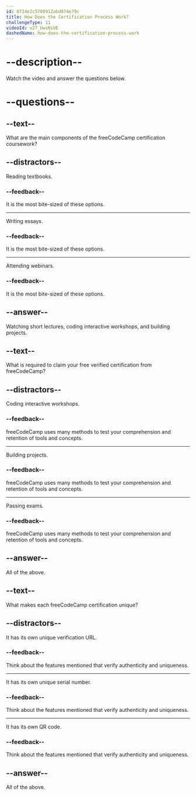 ```yaml
---
id: 6734e2c5780912abd874e79c
title: How Does the Certification Process Work?
challengeType: 11
videoId: v27_UwsNiUE
dashedName: how-does-the-certification-process-work
---
```


# --description--

Watch the video and answer the questions below.

# --questions--

## --text--

What are the main components of the freeCodeCamp certification coursework?

## --distractors--

Reading textbooks.

### --feedback--

It is the most bite-sized of these options.

---

Writing essays.

### --feedback--

It is the most bite-sized of these options.

---

Attending webinars.

### --feedback--

It is the most bite-sized of these options.

## --answer--

Watching short lectures, coding interactive workshops, and building projects.

## --text--

What is required to claim your free verified certification from freeCodeCamp?

## --distractors--

Coding interactive workshops.

### --feedback--

freeCodeCamp uses many methods to test your comprehension and retention of tools and concepts.

---

Building projects.

### --feedback--

freeCodeCamp uses many methods to test your comprehension and retention of tools and concepts.

---

Passing exams.

### --feedback--

freeCodeCamp uses many methods to test your comprehension and retention of tools and concepts.

## --answer--

All of the above.

## --text--

What makes each freeCodeCamp certification unique?

## --distractors--

It has its own unique verification URL.

### --feedback--

Think about the features mentioned that verify authenticity and uniqueness.

---

It has its own unique serial number.

### --feedback--

Think about the features mentioned that verify authenticity and uniqueness.

---

It has its own QR code.

### --feedback--

Think about the features mentioned that verify authenticity and uniqueness.

## --answer--

All of the above.


